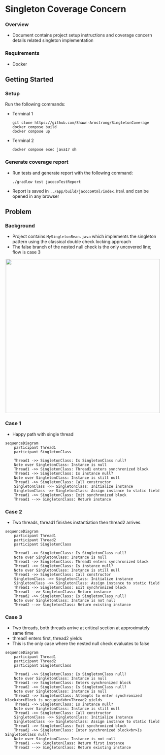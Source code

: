 # Singleton Coverage Concern

### Overview
- Document contains project setup instructions and coverage concern details related singleton implementation

### Requirements
- Docker

## Getting Started

### Setup
Run the following commands:

- Terminal 1

    ```Cosnole
    git clone https://github.com/Shawn-Armstrong/SingletonCoverage
    docker compose build
    docker compose up
    ```

- Terminal 2
    ```console
    docker compose exec java17 sh
    ```

### Generate coverage report
- Run tests and generate report with the following command:
    
  ```
  ./gradlew test jacocoTestReport
  ```
- Report is saved in `../app/build/jacocoHtml/index.html` and can be opened in any browser

## Problem

### Background
- Project contains `MySingletonBean.java` which implements the singleton pattern using the classical double check locking approach
- The false branch of the nested null check is the only uncovered line; flow is case 3

<p align="center">
<kbd><img src="https://gist.github.com/user-attachments/assets/ec3d97e8-1f69-4461-aa63-b83599c562fc" width="500"></kbd>
</p>


### Case 1
- Happy path with single thread
  
```mermaid
sequenceDiagram
    participant Thread1
    participant SingletonClass

    Thread1 ->> SingletonClass: Is SingletonClass null?
    Note over SingletonClass: Instance is null
    Thread1 ->> SingletonClass: Thread1 enters synchronized block
    Thread1 ->> SingletonClass: Is instance null?
    Note over SingletonClass: Instance is still null
    Thread1 ->> SingletonClass: Call constructor
    SingletonClass ->> SingletonClass: Initialize instance
    SingletonClass ->> SingletonClass: Assign instance to static field
    Thread1 ->> SingletonClass: Exit synchronized block
    Thread1 -->> SingletonClass: Return instance
 ```
    
### Case 2
- Two threads, thread1 finishes instantiation then thread2 arrives

```mermaid
sequenceDiagram
    participant Thread1
    participant Thread2
    participant SingletonClass

    Thread1 ->> SingletonClass: Is SingletonClass null?
    Note over SingletonClass: Instance is null
    Thread1 ->> SingletonClass: Thread1 enters synchronized block
    Thread1 ->> SingletonClass: Is instance null?
    Note over SingletonClass: Instance is still null
    Thread1 ->> SingletonClass: Call constructor
    SingletonClass ->> SingletonClass: Initialize instance
    SingletonClass ->> SingletonClass: Assign instance to static field
    Thread1 ->> SingletonClass: Exit synchronized block
    Thread1 -->> SingletonClass: Return instance
    Thread2 ->> SingletonClass: Is SingletonClass null?
    Note over SingletonClass: Instance is not null
    Thread2 -->> SingletonClass: Return existing instance
```

### Case 3
- Two threads, both threads arrive at critical section at approximately same time 
- thread1 enters first, thread2 yields
- This is the only case where the nested null check evaluates to false
    
```mermaid    
sequenceDiagram
    participant Thread1
    participant Thread2
    participant SingletonClass

    Thread1 ->> SingletonClass: Is SingletonClass null?
    Note over SingletonClass: Instance is null
    Thread1 ->> SingletonClass: Enters synchronized block
    Thread2 ->> SingletonClass: Is SingletonClass null?
    Note over SingletonClass: Instance is null
    Thread2 ->> SingletonClass: Attempts to enter synchronized block<br>Block is occupied<br>Thread2 yields
    Thread1 ->> SingletonClass: Is instance null?
    Note over SingletonClass: Instance is still null
    Thread1 ->> SingletonClass: Call constructor
    SingletonClass ->> SingletonClass: Initialize instance
    SingletonClass ->> SingletonClass: Assign instance to static field
    Thread1 ->> SingletonClass: Exit synchronized block
    Thread2 ->> SingletonClass: Enter synchronized block<br>Is SingletonClass null?
    Note over SingletonClass: Instance is not null
    Thread1 -->> SingletonClass: Return first instance
    Thread2 -->> SingletonClass: Return existing instance
 ```

